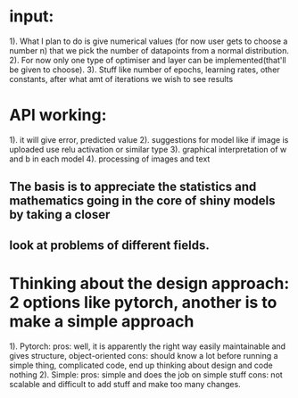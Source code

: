 # input: 
1). What I plan to do is give numerical values (for now user gets to choose a number n)
that we pick the number of datapoints from a normal distribution.
2). For now only one type of optimiser and layer can be implemented(that'll be given to choose).
3). Stuff like number of epochs, learning rates, other constants, after what amt of iterations we wish to see
results

# API working:
1). it will give error, predicted value
2). suggestions for model like if image is uploaded use relu activation or similar type 
3). graphical interpretation of w and b in each model
4). processing of images and text 

## The basis is to appreciate the statistics and mathematics going in the core of shiny models by taking a closer 
## look at problems of different fields. 


# Thinking about the design approach: 2 options like pytorch, another is to make a simple approach
1). Pytorch: 
        pros: well, it is apparently the right way easily maintainable and gives structure, object-oriented
        cons: should know a lot before running a simple thing, complicated code, end up thinking about design and code nothing
2). Simple:
        pros: simple and does the job on simple stuff
        cons: not scalable and difficult to add stuff and make too many changes.